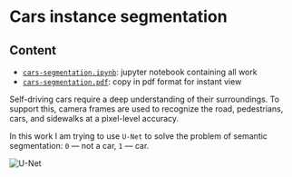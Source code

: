# Cars instance segmentation

## Content

* [`cars-segmentation.ipynb`](https://github.com/rvg77/cars-segmentation/blob/master/cars-segmentation.ipynb): jupyter notebook containing all work
* [`cars-segmentation.pdf`](): copy in pdf format for instant view

Self-driving cars require a deep understanding of their surroundings.
To support this, camera frames are used to recognize the road, pedestrians, cars, and sidewalks at a pixel-level accuracy.

In this work I am trying to use `U-Net` to solve the problem of semantic segmentation: `0` — not a car, `1` — car.

![U-Net](https://lh6.googleusercontent.com/Rx30jfXZqXnWX8CjmBaztePGMtCydUyeR_D6o1o-2kVnyg2cX-yyEmwYheeWJR2vxEAepYromNrriGyLeGuZatztKdCYCmiIrsSspW75EX9WxvOivLPKxfwkIvQji9MzJIHK0y5V)

